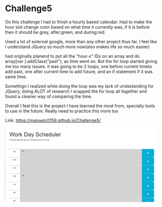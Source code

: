 # Challenge5

On this challenge I had to finish a hourly based calendar. 
Had to make the hour slot change color based on what time it currently was, if it is before then it should be grey, after:green, and during:red.

Used a lot of external google, more than any other project thus far. I feel like I understand JQuery so much more now(also makes life so much easier) 

had originally planend to put all the "hour-x" IDs on an array and do array[var ].addClass("past"); as time went on. But the for loop started giving me too many issues. it was going to be 2 loops, one before current timeto add past, one after current time to add future, and an if statement if it was same time. 

Somethign I realized while doing the loop was my lack of undestanding for JQuery, doing ALOT of research I scapped the for loop all together and found a cleaner way of comparing the time. 


Overall I feel this is the project I have learned the most from, specially tools to use in the future. Really need to practice this more too

Link: https://manuelc0159.github.io/Challenge5/

![website](./Screenshot_2.png)